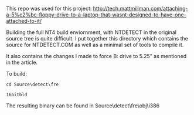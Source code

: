 This repo was used for this project: http://tech.mattmillman.com/attaching-a-5%c2%bc-floppy-drive-to-a-laptop-that-wasnt-designed-to-have-one-attached-to-it/

Building the full NT4 build enviornment, with NTDETECT in the original source tree is quite difficult.
I put together this directory which contains the source for NTDETECT.COM as well as a minimal set of tools to compile it.

It also contains the changes I made to force B: drive to 5.25" as mentioned in the article.

To build:

`cd Source\detect\fre`

`16bitbld`

The resulting binary can be found in Source\detect\fre\obj\i386
